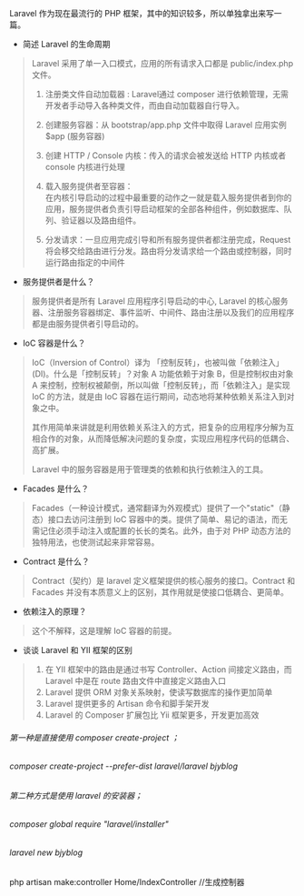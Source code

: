 Laravel 作为现在最流行的 PHP 框架，其中的知识较多，所以单独拿出来写一篇。

- 简述 Laravel 的生命周期

> Laravel 采用了单一入口模式，应用的所有请求入口都是 public/index.php 文件。
> 
> 1. 注册类文件自动加载器 : Laravel通过 composer 进行依赖管理，无需开发者手动导入各种类文件，而由自动加载器自行导入。
> 
> 2. 创建服务容器：从 bootstrap/app.php 文件中取得 Laravel 应用实例 $app (服务容器)
> 
> 3. 创建 HTTP / Console 内核：传入的请求会被发送给 HTTP 内核或者 console 内核进行处理
> 
> 4. 载入服务提供者至容器：  
> 在内核引导启动的过程中最重要的动作之一就是载入服务提供者到你的应用，服务提供者负责引导启动框架的全部各种组件，例如数据库、队列、验证器以及路由组件。
> 
> 5. 分发请求：一旦应用完成引导和所有服务提供者都注册完成，Request 将会移交给路由进行分发。路由将分发请求给一个路由或控制器，同时运行路由指定的中间件

- 服务提供者是什么？

> 服务提供者是所有 Laravel 应用程序引导启动的中心, Laravel 的核心服务器、注册服务容器绑定、事件监听、中间件、路由注册以及我们的应用程序都是由服务提供者引导启动的。

- IoC 容器是什么？

> IoC（Inversion of Control）译为 「控制反转」，也被叫做「依赖注入」(DI)。什么是「控制反转」？对象 A 功能依赖于对象 B，但是控制权由对象 A 来控制，控制权被颠倒，所以叫做「控制反转」，而「依赖注入」是实现 IoC 的方法，就是由 IoC 容器在运行期间，动态地将某种依赖关系注入到对象之中。
> 
> 其作用简单来讲就是利用依赖关系注入的方式，把复杂的应用程序分解为互相合作的对象，从而降低解决问题的复杂度，实现应用程序代码的低耦合、高扩展。
> 
> Laravel 中的服务容器是用于管理类的依赖和执行依赖注入的工具。

- Facades 是什么？

> Facades（一种设计模式，通常翻译为外观模式）提供了一个"static"（静态）接口去访问注册到 IoC 容器中的类。提供了简单、易记的语法，而无需记住必须手动注入或配置的长长的类名。此外，由于对 PHP 动态方法的独特用法，也使测试起来非常容易。

- Contract 是什么？

> Contract（契约）是 laravel  定义框架提供的核心服务的接口。Contract 和 Facades 并没有本质意义上的区别，其作用就是使接口低耦合、更简单。


- 依赖注入的原理？

> 这个不解释，这是理解 IoC 容器的前提。

- 谈谈 Laravel 和 YII 框架的区别

> 1. 在 YII 框架中的路由是通过书写 Controller、Action 间接定义路由，而 Laravel 中是在 route 路由文件中直接定义路由入口
> 2. Laravel 提供 ORM 对象关系映射，使读写数据库的操作更加简单
> 3. Laravel 提供更多的 Artisan 命令和脚手架开发
> 4. Laravel 的 Composer 扩展包比 Yii 框架更多，开发更加高效



###### 第一种是直接使用 composer create-project ；

###### composer create-project --prefer-dist laravel/laravel bjyblog

###### 第二种方式是使用 laravel 的安装器；

###### composer global require "laravel/installer"

###### laravel new bjyblog

php artisan  make:controller Home/IndexController
//生成控制器